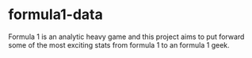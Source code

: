 # formula1-data
Formula 1 is an analytic heavy game and this project aims to put forward some of the most exciting stats from formula 1 to an formula 1 geek.
